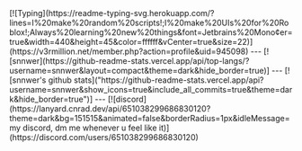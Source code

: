 <span align="center">
	[![Typing](https://readme-typing-svg.herokuapp.com/?lines=I%20make%20random%20scripts!;I%20make%20UIs%20for%20Roblox!;Always%20learning%20new%20things&font=Jetbrains%20Mono&center=true&width=440&height=45&color=ffffff&vCenter=true&size=22)](https://v3rmillion.net/member.php?action=profile&uid=945098)
	  ---
	[![snnwer](https://github-readme-stats.vercel.app/api/top-langs/?username=snnwer&layout=compact&theme=dark&hide_border=true)]
	  ---
	[![snnwer's github stats]("https://github-readme-stats.vercel.app/api?username=snnwer&show_icons=true&include_all_commits=true&theme=dark&hide_border=true")]
	  ---
	[![discord](https://lanyard.cnrad.dev/api/651038299686830120?theme=dark&bg=151515&animated=false&borderRadius=1px&idleMessage=my discord, dm me whenever u feel like it)](https://discord.com/users/651038299686830120)
</span>
